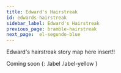 ```yaml
---
title: Edward's Hairstreak
id: edwards-hairstreak
sidebar_label: Edward's Hairstreak
previous_page: bramble-hairstreak
next_page:  el-segundo-blue
---
```


 
Edward's hairstreak story map here insert!!

Coming soon
{: .label .label-yellow }

